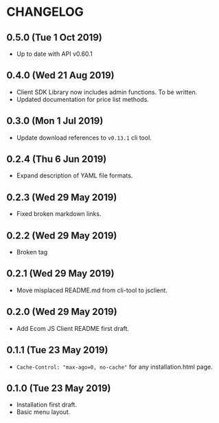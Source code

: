 # CHANGELOG
## 0.5.0 (Tue 1 Oct 2019)
+ Up to date with API v0.60.1

## 0.4.0 (Wed 21 Aug 2019)
+ Client SDK Library now includes admin functions. To be written.
+ Updated documentation for price list methods.

## 0.3.0 (Mon 1 Jul 2019)
+ Update download references to `v0.13.1` cli tool.

## 0.2.4 (Thu 6 Jun 2019)
+ Expand description of YAML file formats.

## 0.2.3 (Wed 29 May 2019)
+ Fixed broken markdown links.

## 0.2.2 (Wed 29 May 2019)
+ Broken tag

## 0.2.1 (Wed 29 May 2019)
+ Move misplaced README.md from cli-tool to jsclient.

## 0.2.0 (Wed 29 May 2019)
+ Add Ecom JS Client README first draft.

## 0.1.1 (Tue 23 May 2019)
+ `Cache-Control: "max-ago=0, no-cache"` for any installation.html page.

## 0.1.0 (Tue 23 May 2019)
+ Installation first draft.
+ Basic menu layout.
